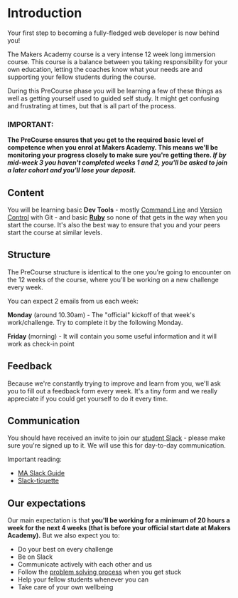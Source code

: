 # Introduction

Your first step to becoming a fully-fledged web developer is now behind you!

The Makers Academy course is a very intense 12 week long immersion course. This course is a balance between you taking responsibility for your own education, letting the coaches know what your needs are and supporting your fellow students during the course.

During this PreCourse phase you will be learning a few of these things as well as getting yourself used to guided self study. It might get confusing and frustrating at times, but that is all part of the process.

### IMPORTANT:
**The PreCourse ensures that you get to the required basic level of competence when you enrol at Makers Academy. This means we'll be monitoring your progress closely to make sure you're getting there. *If by mid-week 3 you haven't completed weeks 1 and 2, you'll be asked to join a later cohort and you'll lose your deposit*.**


## Content

You will be learning basic **Dev Tools** - mostly [Command Line](command_line.md) and [Version Control](version_control.md) with Git - and basic [**Ruby**](ruby.md) so none of that gets in the way when you start the course. It's also the best way to ensure that you and your peers start the course at similar levels.

## Structure

The PreCourse structure is identical to the one you're going to encounter on the 12 weeks of the course, where you'll be working on a new challenge every week.

You can expect 2 emails from us each week:

**Monday** (around 10.30am) - The "official" kickoff of that week's work/challenge. Try to complete it by the following Monday.

**Friday** (morning) - It will contain you some useful information and it will work as check-in point

## Feedback

Because we're constantly trying to improve and learn from you, we'll ask you to fill out a feedback form every week. It's a tiny form and we really appreciate if you could get yourself to do it every time.

## Communication

You should have received an invite to join our [student Slack](http://makersstudents.slack.com) - please make sure you're signed up to it. We will use this for day-to-day communication.

Important reading:
- [MA Slack Guide](https://slack-files.com/T028WMLPG-F0SHD0B4N-90b8dccc2f)
- [Slack-tiquette](https://slack-files.com/T028WMLPG-F0SH8J0TW-7d02d11bc1?)


## Our expectations

Our main expectation is that **you'll be working for a minimum of 20 hours a week for the next 4 weeks (that is before your official start date at Makers Academy).** But we also expect you to:
- Do your best on every challenge
- Be on Slack
- Communicate actively with each other and us
- Follow the [problem solving process](problem_solving.md) when you get stuck
- Help your fellow students whenever you can
- Take care of your own wellbeing
